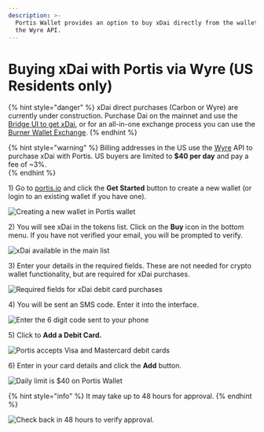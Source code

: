 ```yaml
---
description: >-
  Portis Wallet provides an option to buy xDai directly from the wallet using
  the Wyre API.
---
```


# Buying xDai with Portis via Wyre \(US Residents only\)

{% hint style="danger" %}
xDai direct purchases \(Carbon or Wyre\) are currently under construction.  Purchase Dai on the mainnet and use the [Bridge UI to get xDai](../converting-xdai-via-bridge/), or for an all-in-one exchange process you can use the[ Burner Wallet Exchange](../burner-wallet-functions/exchange-currencies.md).
{% endhint %}

{% hint style="warning" %}
Billing addresses in the US use the [Wyre](https://www.sendwyre.com/) API to purchase xDai with Portis. US buyers are limited to **$40 per day** and pay a fee of ~3%.  
{% endhint %}

1\) Go to [portis.io](https://www.portis.io/) and click the **Get Started** button to create a new wallet \(or login to an existing wallet if you have one\).

![Creating a new wallet in Portis wallet](../../.gitbook/assets/screen-shot-2019-10-08-at-12.08.56-pm.png)

2\) You will see xDai in the tokens list. Click on the **Buy** icon in the bottom menu. If you have not verified your email, you will be prompted to verify.

![xDai available in the main list](../../.gitbook/assets/screen-shot-2019-10-08-at-12.10.08-pm.png)

3\) Enter your details in the required fields. These are not needed for crypto wallet functionality, but are required for xDai purchases.

![Required fields for xDai debit card purchases](../../.gitbook/assets/portis_verify.png)

4\) You will be sent an SMS code. Enter it into the interface.

![Enter the 6 digit code sent to your phone ](../../.gitbook/assets/portis_phone_verification%20%281%29.png)

5\) Click to **Add a Debit Card.**

![Portis accepts Visa and Mastercard debit cards](../../.gitbook/assets/screen-shot-2019-10-08-at-1.15.52-pm.png)

6\) Enter in your card details and click the **Add** button.

![Daily limit is $40 on Portis Wallet](../../.gitbook/assets/screen-shot-2019-10-08-at-1.42.50-pm.png)

{% hint style="info" %}
It may take up to 48 hours for approval.
{% endhint %}

![Check back in 48 hours to verify approval. ](../../.gitbook/assets/screen-shot-2019-10-08-at-7.19.13-pm.png)

